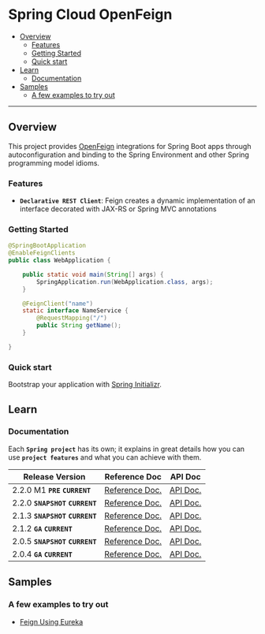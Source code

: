 # Spring Cloud OpenFeign

+ [Overview](#overview)
    + [Features](#features)
    + [Getting Started](#getting-started)
    + [Quick start](#quick-start)
+ [Learn](#learn)
    + [Documentation](#documentation)
+ [Samples](#samples)
    + [A few examples to try out](#a-few-examples-to-try-out)

----------------------------------------------------------------------------------------------------

## Overview

This project provides [OpenFeign](https://github.com/OpenFeign/feign) integrations for Spring Boot apps through autoconfiguration and binding to the Spring Environment and other Spring programming model idioms.

### Features

+ **`Declarative REST Client`**:
  Feign creates a dynamic implementation of an interface decorated with JAX-RS or Spring MVC annotations

### Getting Started

``` java
@SpringBootApplication
@EnableFeignClients
public class WebApplication {

    public static void main(String[] args) {
        SpringApplication.run(WebApplication.class, args);
    }

    @FeignClient("name")
    static interface NameService {
        @RequestMapping("/")
        public String getName();
    }

}
```

### Quick start

Bootstrap your application with [Spring Initializr](https://start.spring.io/).

## Learn

### Documentation

Each **`Spring project`** has its own; it explains in great details how you can use **`project features`** and what you can achieve with them.

 Release Version                    | Reference Doc                                                                                       | API Doc
------------------------------------|-----------------------------------------------------------------------------------------------------|-----------------------------------------------------------------------------------------------
 2.2.0 M1 **`PRE`** **`CURRENT`**   | [Reference Doc.](https://cloud.spring.io/spring-cloud-static/spring-cloud-openfeign/2.2.0.M1/)      | [API Doc.](https://cloud.spring.io/spring-cloud-static/spring-cloud-openfeign/2.2.0.M1/)
 2.2.0 **`SNAPSHOT`** **`CURRENT`** | [Reference Doc.](https://cloud.spring.io/spring-cloud-openfeign/spring-cloud-openfeign.html)        | [API Doc.](https://cloud.spring.io/spring-cloud-openfeign/spring-cloud-openfeign.html)
 2.1.3 **`SNAPSHOT`** **`CURRENT`** | [Reference Doc.](https://cloud.spring.io/spring-cloud-openfeign/2.1.x/)                             | [API Doc.](https://cloud.spring.io/spring-cloud-openfeign/2.1.x/)
 2.1.2 **`GA`** **`CURRENT`**       | [Reference Doc.](https://cloud.spring.io/spring-cloud-static/spring-cloud-openfeign/2.1.2.RELEASE/) | [API Doc.](https://cloud.spring.io/spring-cloud-static/spring-cloud-openfeign/2.1.2.RELEASE/)
 2.0.5 **`SNAPSHOT`** **`CURRENT`** | [Reference Doc.](https://cloud.spring.io/spring-cloud-openfeign/2.0.x/)                             | [API Doc.](https://cloud.spring.io/spring-cloud-openfeign/2.0.x/)
 2.0.4 **`GA`** **`CURRENT`**       | [Reference Doc.](https://cloud.spring.io/spring-cloud-static/spring-cloud-openfeign/2.0.4.RELEASE/) | [API Doc.](https://cloud.spring.io/spring-cloud-static/spring-cloud-openfeign/2.0.4.RELEASE/)

## Samples

### A few examples to try out

+ [Feign Using Eureka](https://github.com/spring-cloud-samples/feign-eureka)


